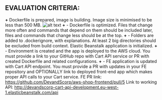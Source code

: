 ## EVALUATION CRITERIA:
    
**+** Dockerfile is prepared, image is building. Image size is minimised to be less than 500 MB.
![alt text](https://i.imgur.com/hxqgBgw.png)
**+** - Dockerfile is optimized. Files that change more often and commands that depend on them should be included later, files and commands that change less should be at the top.
**+** - Folders are added to .dockerignore, with explanations. At least 2 big directories should be excluded from build context. Elastic Beanstalk application is initialized.
**+** - Environment is created and the app is deployed to the AWS cloud. You must provide a link to your GitHub repo with Cart API service or PR with created Dockerfile and related configurations.
**+** - FE application is updated with Cart API endpoint. You must provide a PR with updates in your FE repository and OPTIONALLY link to deployed front-end app which makes proper API calls to your Cart service.
FE PR link: https://github.com/DevandScorp/aws-shop-frontend/pull/5
Link to working API: http://devandscorp-cart-api-development.eu-west-1.elasticbeanstalk.com/api
